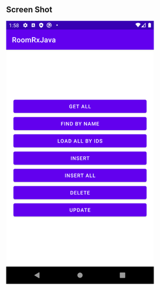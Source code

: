 ## Screen Shot
<img src="https://github.com/bilkeonur/AndroidExamples/blob/main/Java/RoomRxJava/app/src/main/res/drawable/screenshot.png" width="400">